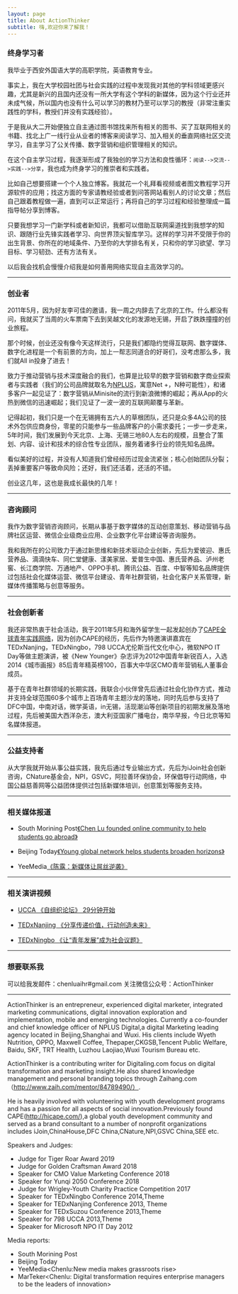 ```yaml
---
layout: page
title: About ActionThinker
subtitle: 嗨,欢迎你来了解我！
---
```


### 终身学习者
我毕业于西安外国语大学的高职学院，英语教育专业。

事实上，我在大学校园社团与社会实践的过程中发现我对其他的学科领域更感兴趣，尤其是新兴的且国内还没有一所大学有这个学科的新媒体，因为这个行业还并未成气候，所以国内也没有什么可以学习的教材乃至可以学习的教授（非常注重实践性的学科，教授们并没有实践经验）。

于是我从大二开始便独立自主通过图书馆找来所有相关的图书、买了互联网相关的书籍、找北上广一线行业从业者的博客来阅读学习、加入相关的垂直网络社区交流学习，自主学习了公关传播、数字营销和组织管理相关的知识。

在这个自主学习过程，我逐渐形成了我独创的学习方法和良性循环：`阅读-->交流-->实践-->分享`，我也成为终身学习的推崇者和实践者。

比如自己想要搭建一个个人独立博客。我就花一个礼拜看视频或者图文教程学习开源软件的应用；找这方面的专家请教经验或者到问答网站看别人的讨论文章；然后自己跟着教程做一遍，直到可以正常运行；再将自己的学习过程和经验整理成一篇指导帖分享到博客。

只要我想学习一门新学科或者新知识，我都可以借助互联网渠道找到我想学的知识、跟随行业先锋实践者学习、向世界顶尖智库学习。这样的学习并不受限于你的出生背景、你所在的地域条件、乃至你的大学排名有关，只和你的学习欲望、学习目标、学习韧劲、还有方法有关。

以后我会找机会慢慢介绍我是如何善用网络实现自主高效学习的。

---

### 创业者
2011年5月，因为好友李可佳的邀请，我一周之内辞去了北京的工作。什么都没有问，我就买了当周的火车票南下去到吴越文化的发源地无锡，开启了跌跌撞撞的创业旅程。

那个时候，创业还没有像今天这样流行，只是我们都隐约觉得互联网、数字媒体、数字化进程是一个有前景的方向，加上一帮志同道合的好哥们，没考虑那么多，我们就All in投身了进去！

致力于推动营销与技术深度融合的我们，也算是比较早的数字营销和数字商业探索者与实践者（我们的公司品牌就取名为[NPLUS](http://www.nplusgroup.com)，寓意Net +，N种可能性），和诸多客户一起见证了：数字营销从Minisite的流行到新浪微博的崛起；再从App的火热到微信的迅速崛起；我们见证了一波一波的互联网颠覆与革新。

记得起初，我们只是一个在无锡拥有五六人的草根团队，还只是众多4A公司的技术外包供应商身份，零星的只能参与一些品牌客户的小需求委托；一步一步走来，5年时间，我们发展到今天北京、上海、无锡三地80人左右的规模，且整合了策划、内容、设计和技术的综合性专业团队，服务着诸多行业的领先知名品牌。

看似美好的过程，并没有人知道我们曾经经历过现金流紧张；核心创始团队分裂；丢掉重要客户等致命风险；还好，我们还活着，还活的不错。

创业这几年，这也是我成长最快的几年！

---

### 咨询顾问
我作为数字营销咨询顾问，长期从事基于数字媒体的互动创意策划、移动营销与品牌社区运营、微信企业级商业应用、企业数字化平台建设等咨询服务。

我和我所在的公司致力于通过新思维和新技术驱动企业创新，先后为爱彼迎、惠氏营养品、滴滴快车、同仁堂健康、漾美家居、爱普生中国、惠氏营养品、泸州老窖、长江商学院、万通地产、OPPO手机、腾讯公益、百度、中智等知名品牌提供过包括社会化媒体运营、微信平台建设、青年社群营销，社会化客户关系管理，新媒体传播策略与创意等服务。

---

### 社会创新者
我还非常热衷于社会活动，我于2011年5月和海外留学生一起发起创办了[CAPE全球青年实践网络](http://hicape.com)，因为创办CAPE的经历，先后作为特邀演讲嘉宾在TEDxNanjing，TEDxNingbo，798 UCCA尤伦斯当代文化中心，微软NPO IT Day等做主题演讲，被《New Younger》杂志评为2012中国青年新锐百人，入选2014《城市画报》85后青年精英榜100，百事大中华区CMO青年营销私人董事会成员。 

基于在青年社群领域的长期实践，我联合小伙伴曾先后通过社会化协作方式，推动并支持全球范围60多个城市上百场青年主题沙龙的落地，同时先后参与支持了DFC中国，中南对话，微学英语，in无锡，活现潮汕等创新项目的初期发展及落地过程，先后被美国大西洋杂志，澳大利亚国家广播电台，南华早报，今日北京等知名媒体报道。 

---

### 公益支持者
从大学我就开始从事公益实践，我先后通过专业输出方式，先后为iJoin社会创新咨询，CNature基金会，NPI，GSVC，阿拉善环保协会，环保倡导行动网络，中国公益慈善网等公益团体提供过包括新媒体培训，创意策划等服务支持。

---

### 相关媒体报道

- South Morining Post[《Chen Lu founded online community to help students go abroad》](http://www.scmp.com/news/china/article/1151911/chen-lu-founded-online-community-help-students-go-abroad)

- Beijing Today[《Young global network helps students broaden horizons》](http://www.beijingtoday.com.cn/2012/11/young-global-network-helps-students-broaden-horizons/)
- YeeMedia[《陈露：新媒体让屌丝逆袭》](https://mp.weixin.qq.com/s?__biz=MjM5NTAwODEwMA==&mid=203862141&idx=2&sn=f478a68ee8bdf805cf7587c65d06c91e&3rd=MzA3MDU4NTYzMw==&scene=6#rd)
 
 ---
 
### 相关演讲视频

- [UCCA 《自组织论坛》 29分钟开始](http://v.youku.com/v_show/id_XNTM4OTQ1MzYw.html?from=s1.8-1-1.2)

- [TEDxNanjing 《分享传递价值，行动创造未来》](http://v.youku.com/v_show/id_XNjQwNjE4MTAw.html)

- [TEDxNingbo 《让“青年发展”成为社会议题》](https://v.qq.com/x/page/r0146isdzkh.html)

---

### 想要联系我

可以给我发邮件：chenluaihr#gmail.com
关注微信公众号：ActionThinker


---
ActionThinker is an entrepreneur, experienced digital marketer, integrated marketing communications, digital innovation exploration and implementation, mobile and emerging technologies. Currently a co-founder and chief knowledge officer of NPLUS Digital,a digital Marketing leading agency located in Beijing,Shanghai and Wuxi. His clients include Wyeth Nutrition, OPPO, Maxwell Coffee, Thepaper,CKGSB,Tencent Public Welfare, Baidu, SKF, TRT Health, Luzhou Laojiao,Wuxi Tourism Bureau etc.

ActionThinker is a contributing writer for Digitaling.com focus on digital transformation and marketing insight.He also shared knowledge management and personal branding topics through Zaihang.com（http://www.zaih.com/mentor/84789490/）.

He is heavily involved with volunteering with youth development programs and has a passion for all aspects of social innovation.Previously found CAPE(http://hicape.com/),a global youth development community and served as a brand consultant to a number of nonprofit organizations includes iJoin,ChinaHouse,DFC China,CNature,NPI,GSVC China,SEE etc.

Speakers and Judges:
- Judge for Tiger Roar Award 2019 
- Judge for Golden Craftsman Award 2018
- Speaker for CMO Value Marketing Conference 2018
- Speaker for Yunqi 2050 Conference 2018
- Judge for Wrigley-Youth Charity Practice Competition 2017
- Speaker for TEDxNingbo Conference 2014,Theme<Echo>
- Speaker for TEDxNanjing Conference 2013, Theme<NEXT>
- Speaker for TEDxSuzou Conference 2013,Theme<Community>
- Speaker for 798 UCCA 2013,Theme <Self-organizing forum>
- Speaker for Microsoft NPO IT Day 2012 

Media reports:
- South Morining Post<Chen Lu founded online community to help students go abroad>
- Beijing Today<Young global network helps students broaden horizons>
- YeeMedia<Chenlu:New media makes grassroots rise> 
- MarTeker<Chenlu: Digital transformation requires enterprise managers to be the leaders of innovation>

